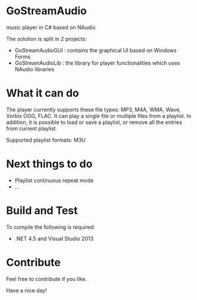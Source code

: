 # GoStreamAudio
music player in C# based on NAudio

The solution is split in 2 projects: 
- GoStreamAudioGUI : contains the graphical UI based on Windows Forms
- GoStreamAudioLib : the library for player functionalities which uses NAudio libraries

# What it can do
The player currently supports these file types: MP3, M4A, WMA, Wave, Vorbis OGG, FLAC.
It can play a single file or multiple files from a playlist.
In addition, it is possible to load or save a playlist, or remove all the entries from current playlist. 

Supported playlist formats: M3U

# Next things to do
- Playlist continuous repeat mode
- ...

# Build and Test
To compile the following is required:
- .NET 4.5 and Visual Studio 2013

# Contribute
Feel free to contribute if you like. 

Have a nice day!
